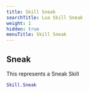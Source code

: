 ```yaml
---
title: Skill Sneak
searchTitle: Lua Skill Sneak
weight: 1
hidden: true
menuTitle: Skill Sneak
---
```

## Sneak

This represents a Sneak Skill
```lua
Skill.Sneak
```